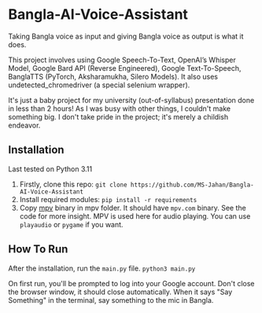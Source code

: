 # Bangla-AI-Voice-Assistant
Taking Bangla voice as input and giving Bangla voice as output is what it does.

This project involves using Google Speech-To-Text, OpenAI’s Whisper Model, Google Bard API (Reverse Engineered), Google Text-To-Speech, BanglaTTS (PyTorch, Aksharamukha, Silero Models).
It also uses undetected_chromedriver (a special selenium wrapper).

It's just a baby project for my university (out-of-syllabus) presentation done in less than 2 hours! As I was busy with other things, I couldn't make something big.
I don't take pride in the project; it's merely a childish endeavor.

## Installation
Last tested on Python 3.11
1. Firstly, clone this repo:
`git clone https://github.com/MS-Jahan/Bangla-AI-Voice-Assistant`
2. Install required modules:
`pip install -r requirements`
3. Copy [mpv](https://mpv.io/installation/) binary in mpv folder. It should have `mpv.com` binary. See the code for more insight. MPV is used here for audio playing. You can use `playaudio` or `pygame` if you want.

## How To Run
After the installation, run the `main.py` file.
`python3 main.py`

On first run, you'll be prompted to log into your Google account. Don't close the browser window, it should close automatically.
When it says "Say Something" in the terminal, say something to the mic in Bangla.
